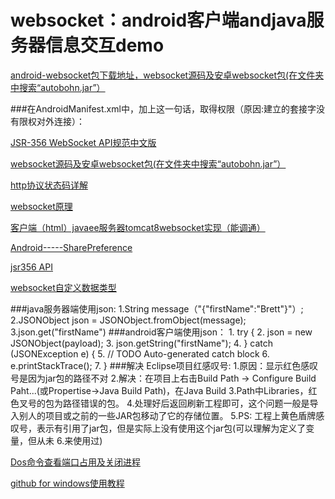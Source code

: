 websocket：android客户端andjava服务器信息交互demo
==================
    
[android-websocket包下载地址，websocket源码及安卓websocket包(在文件夹中搜索“autobohn.jar”）](https://github.com/tavendo/AutobahnAndroid)

###在AndroidManifest.xml中，加上这一句话，取得权限（原因:建立的套接字没有限权对外连接）：
<uses-permission android:name="android.permission.INTERNET" />

[JSR-356 WebSocket API规范中文版](http://www.jmatrix.org/java/382.html)

[websocket源码及安卓websocket包(在文件夹中搜索“autobohn.jar”）](https://github.com/tavendo/AutobahnAndroid)

[http协议状态码详解](http://www.cnblogs.com/tankxiao/archive/2013/01/08/2818542.html#WhatsStatusCode)

[websocket原理](http://www.cnblogs.com/yjf512/archive/2013/03/11/2953483.html)

[客户端（html）javaee服务器tomcat8websocket实现（能调通）](http://blog.csdn.net/xiejx618/article/details/14519359)

[Android-----SharePreference](http://blog.sina.com.cn/s/blog_7f37847b0100yt31.html)

[jsr356 API](https://jcp.org/en/jsr/detail?id=356)

[websocket自定义数据类型](http://www.tuicool.com/articles/fIFz6v)


###java服务器端使用json:
    1.String message（"{\"firstName\":\"Brett\"}"）;
    2.JSONObject json = JSONObject.fromObject(message);
    3.json.get("firstName")
###android客户端使用json：
    1. try {
    2.        json = new JSONObject(payload);
    3.        json.getString("firstName");
    4.       } catch (JSONException e) {
    5.        // TODO Auto-generated catch block
    6.        e.printStackTrace();
    7.     }
###解决 Eclipse项目红感叹号:
    1.原因：显示红色感叹号是因为jar包的路径不对
    2.解决：在项目上右击Build Path -> Configure Build Paht...(或Propertise->Java Build Path)，在Java Build      3.Path中Libraries，红色叉号的包为路径错误的包。
    4.处理好后返回刷新工程即可，这个问题一般是导入别人的项目或之前的一些JAR包移动了它的存储位置。
    5.PS: 工程上黄色盾牌感叹号，表示有引用了jar包，但是实际上没有使用这个jar包(可以理解为定义了变量，但从未     6.来使用过)
    
[Dos命令查看端口占用及关闭进程](http://www.cnblogs.com/rainman/p/3457227.html)

[github for windows使用教程](http://www.cnblogs.com/zfanlong1314/p/3715490.html)
